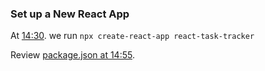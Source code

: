 
### Set up a New React App

At [14:30](https://youtu.be/w7ejDZ8SWv8?t=870). we run `npx create-react-app react-task-tracker`

Review [package.json at 14:55](https://youtu.be/w7ejDZ8SWv8?t=895). 

